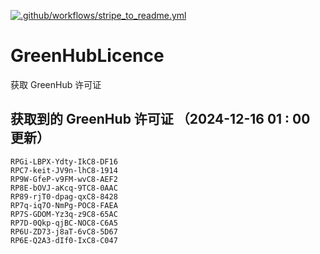 [![.github/workflows/stripe_to_readme.yml](https://github.com/zjx-kimi/GreenHubLicence/actions/workflows/stripe_to_readme.yml/badge.svg)](https://github.com/zjx-kimi/GreenHubLicence/actions/workflows/stripe_to_readme.yml)
# GreenHubLicence
获取 GreenHub 许可证
## 获取到的 GreenHub 许可证 （2024-12-16 01 : 00 更新）
```
RPGi-LBPX-Ydty-IkC8-DF16
RPC7-keit-JV9n-lhC8-1914
RP9W-GfeP-v9FM-wvC8-AEF2
RP8E-bOVJ-aKcq-9TC8-0AAC
RP89-rjT0-dpag-qxC8-8428
RP7q-iq7O-NmPg-POC8-FAEA
RP7S-GDOM-Yz3q-z9C8-65AC
RP7D-0Qkp-qjBC-NOC8-C6A5
RP6U-ZD73-j8aT-6vC8-5D67
RP6E-Q2A3-dIf0-IxC8-C047
```
